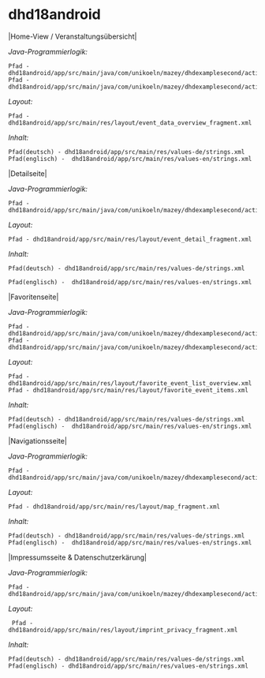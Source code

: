 # dhd18android

|Home-View / Veranstaltungsübersicht|

  *Java-Programmierlogik:*

    Pfad - dhd18android/app/src/main/java/com/unikoeln/mazey/dhdexamplesecond/activities/fragments/eventdata/EventOverviewListFragment.java
	Pfad - dhd18android/app/src/main/java/com/unikoeln/mazey/dhdexamplesecond/activities/utils/adapter/EventItemListAdapter.java

  *Layout:*

    Pfad - dhd18android/app/src/main/res/layout/event_data_overview_fragment.xml

  *Inhalt:*

    Pfad(deutsch) - dhd18android/app/src/main/res/values-de/strings.xml
    Pfad(englisch) -  dhd18android/app/src/main/res/values-en/strings.xml
	
|Detailseite|

  *Java-Programmierlogik:*

    Pfad - dhd18android/app/src/main/java/com/unikoeln/mazey/dhdexamplesecond/activities/fragments/eventdata/EventDetailFragment.java

  *Layout:*

    Pfad - dhd18android/app/src/main/res/layout/event_detail_fragment.xml

  *Inhalt:*

    Pfad(deutsch) - dhd18android/app/src/main/res/values-de/strings.xml

    Pfad(englisch) -  dhd18android/app/src/main/res/values-en/strings.xml

|Favoritenseite|

  *Java-Programmierlogik:*

    Pfad - dhd18android/app/src/main/java/com/unikoeln/mazey/dhdexamplesecond/activities/fragments/eventdata/EventFavoriteFragment.java
	Pfad - dhd18android/app/src/main/java/com/unikoeln/mazey/dhdexamplesecond/activities/utils/adapter/FavoriteEventAdapter.java

  *Layout:*

    Pfad - dhd18android/app/src/main/res/layout/favorite_event_list_overview.xml
	Pfad - dhd18android/app/src/main/res/layout/favorite_event_items.xml

  *Inhalt:*

    Pfad(deutsch) - dhd18android/app/src/main/res/values-de/strings.xml
    Pfad(englisch) -  dhd18android/app/src/main/res/values-en/strings.xml
		
|Navigationsseite|

  *Java-Programmierlogik:*

    Pfad - dhd18android/app/src/main/java/com/unikoeln/mazey/dhdexamplesecond/activities/fragments/location/MapFragment.java

  *Layout:*

    Pfad - dhd18android/app/src/main/res/layout/map_fragment.xml

  *Inhalt:*

    Pfad(deutsch) - dhd18android/app/src/main/res/values-de/strings.xml
    Pfad(englisch) -  dhd18android/app/src/main/res/values-en/strings.xml

|Impressumsseite & Datenschutzerkärung|

  *Java-Programmierlogik:*

    Pfad - dhd18android/app/src/main/java/com/unikoeln/mazey/dhdexamplesecond/activities/fragments/imprint/ImprintFragment.java 

  *Layout:*

     Pfad - dhd18android/app/src/main/res/layout/imprint_privacy_fragment.xml

  *Inhalt:*

    Pfad(deutsch) - dhd18android/app/src/main/res/values-de/strings.xml
    Pfad(englisch) - dhd18android/app/src/main/res/values-en/strings.xml  
